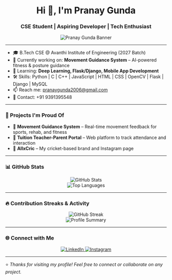<h1 align="center">Hi 👋, I'm Pranay Gunda</h1>
<h3 align="center">CSE Student | Aspiring Developer | Tech Enthusiast</h3>

<p align="center">
  <img src="https://ibb.co/x85C6spw" alt="Pranay Gunda Banner" />
</p>

---

- 🎓 B.Tech CSE @ Avanthi Institute of Engineering (2027 Batch)  
- 🧠 Currently working on: **Movement Guidance System** – AI-powered fitness & posture guidance  
- 🌱 Learning: **Deep Learning, Flask/Django, Mobile App Development**  
- 🛠️ Skills: Python | C | C++ | JavaScript | HTML | CSS | OpenCV | Flask | Django | MySQL  
- 📫 Reach me: [pranaygunda2006@gmail.com](mailto:pranaygunda2006@gmail.com)  
- 📱 Contact: +91 9391395548  

---

### 🚀 Projects I'm Proud Of

- 🔬 **Movement Guidance System** – Real-time movement feedback for sports, rehab, and fitness  
- 🏫 **Tuition Teacher-Parent Portal** – Web platform to track attendance and interaction  
- 📱 **AllxCric** – My cricket-based brand and Instagram page  

---

### 📊 GitHub Stats

<p align="center">
  <img src="https://github-readme-stats.vercel.app/api?username=pranaygunda06&show_icons=true&theme=radical" alt="GitHub Stats" />
  <br/>
  <img src="https://github-readme-stats.vercel.app/api/top-langs/?username=pranaygunda06&layout=compact&theme=radical" alt="Top Languages" />
</p>

---

### 🔥 Contribution Streaks & Activity

<p align="center">
  <img src="https://github-readme-streak-stats.herokuapp.com/?user=pranaygunda06&theme=radical" alt="GitHub Streak" />
  <br/>
  <img src="https://github-profile-summary-cards.vercel.app/api/cards/profile-details?username=pranaygunda06&theme=radical" alt="Profile Summary" />
</p>

---

### 🌐 Connect with Me

<p align="center">
  <a href="https://www.linkedin.com/in/pranay-gunda-433093279">
    <img src="https://img.shields.io/badge/LinkedIn-blue?logo=linkedin&logoColor=white" alt="LinkedIn" />
  </a>
  <a href="https://www.instagram.com/pranay__gunda">
    <img src="https://img.shields.io/badge/Instagram-E4405F?logo=instagram&logoColor=white" alt="Instagram" />
  </a>
</p>

---

⭐ *Thanks for visiting my profile! Feel free to connect or collaborate on any project.*

